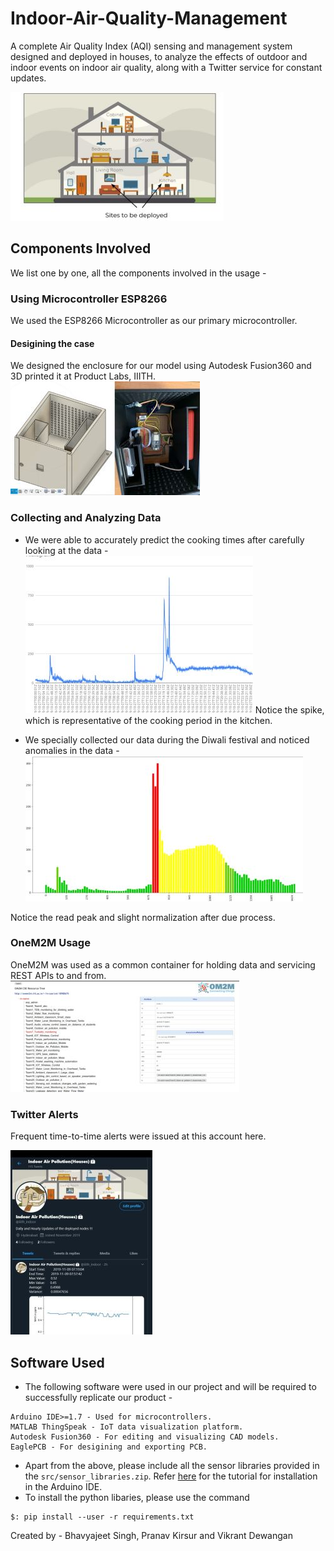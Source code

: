 # Indoor-Air-Quality-Management
A complete Air Quality Index (AQI) sensing and management system designed and deployed in houses, to analyze the effects of outdoor and indoor events on indoor air quality, along with a Twitter service for constant updates.

![House Image](./docs/imgs/indoor.jpg)

## Components Involved
We list one by one, all the components involved in the usage -
### Using Microcontroller ESP8266
We used the ESP8266 Microcontroller as our primary microcontroller.

#### Desigining the case
We designed the enclosure for our model using Autodesk Fusion360 and 3D printed it at Product Labs, IIITH.
![3D Model](./docs/imgs/image.png)

### Collecting and Analyzing Data
- We were able to accurately predict the cooking times after carefully looking at the data - 
![3D Model](./docs/imgs/Histogram.png)
Notice the spike, which is representative of the cooking period in the kitchen.

- We specially collected our data during the Diwali festival and noticed anomalies in the data - 
![3D Model](./docs/imgs/graph.png)

Notice the read peak and slight normalization after due process.

### OneM2M Usage
OneM2M was used as a common container for holding data and servicing REST APIs to and from.
![3D Model](./docs/imgs/onem2m.jpg)

### Twitter Alerts
Frequent time-to-time alerts were issued at this account here. 

![3D Model](./docs/imgs/twitter.png)

## Software Used
- The following software were used in our project and will be required to successfully replicate our product -
```
Arduino IDE>=1.7 - Used for microcontrollers.
MATLAB ThingSpeak - IoT data visualization platform.
Autodesk Fusion360 - For editing and visualizing CAD models.
EaglePCB - For desigining and exporting PCB.
```
- Apart from the above, please include all the sensor libraries provided in the `src/sensor_libraries.zip`. Refer [here](https://www.arduino.cc/en/guide/libraries) for the tutorial for installation in the Arduino IDE.
- To install the python libaries, please use the command 
```
$: pip install --user -r requirements.txt
```

Created by - 
Bhavyajeet Singh, Pranav Kirsur and Vikrant Dewangan
